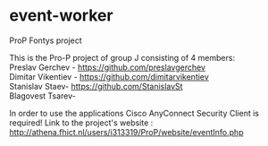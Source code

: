 # event-worker
ProP Fontys project

This is the Pro-P project of group J consisting of 4 members: </br>
Preslav Gerchev - https://github.com/preslavgerchev </br>
Dimitar Vikentiev - https://github.com/dimitarvikentiev </br> 
Stanislav Staev- https://github.com/StanislavSt</br>
Blagovest Tsarev-  </br>

In order to use the applications Cisco AnyConnect Security Client is required!
Link to the project's website : http://athena.fhict.nl/users/i313319/ProP/website/eventInfo.php

